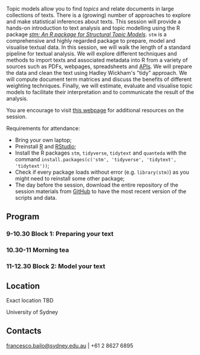 Topic models allow you to find *topics* and relate documents in large collections of texts. There is a (growing) number of approaches to explore and make statistical inferences about texts. This session will provide a hands-on introduction to text analysis and topic modelling using the R package *[stm: An R package for Structural Topic Models](https://cran.r-project.org/web/packages/stm/index.html)*.  `stm`  is a comprehensive and highly regarded package to prepare, model and visualise textual data. In this session, we will walk the length of a standard pipeline for textual analysis. We will explore different techniques and methods to import texts and associated metadata into R from a variety of sources such as PDFs, webpages, spreadsheets and [APIs](https://en.wikipedia.org/wiki/Application_programming_interface). We will prepare the data and clean the text using Hadley Wickham's "tidy" approach. We will compute document term matrices and discuss the benefits of different weighting techniques. Finally, we will estimate, evaluate and visualise topic models to facilitate their interpretation and to communicate the result of the analysis.

You are encourage to visit [this webpage](https://digital-methods-sydney.github.io/ws-201812/) for additional resources on the session.

Requirements for attendance:

* Bring your own laptop;
* Preinstall [R](https://cran.r-project.org/mirrors.html) and [RStudio](https://www.rstudio.com/products/rstudio/#Desktop);
* Install the R packages `stm`, `tidyverse`, `tidytext` and `quanteda` with the command `install.packages(c('stm', 'tidyverse', 'tidytext', 'tidytext'))`;
* Check if every package loads without error (e.g. `library(stm)`) as you might need to reinstall some other package;
* The day before the session, download the entire repository of the session materials from [GitHub](https://github.com/Digital-Methods-Sydney/ws-201808/archive/master.zip) to have the most recent version of the scripts and data.

## Program

### 9-10.30 Block 1: Preparing your text

### 10.30-11 Morning tea

### 11-12.30 Block 2: Model your text

## Location

Exact location TBD

University of Sydney

## Contacts

francesco.bailo@sydney.edu.au | +61 2 8627 6895
